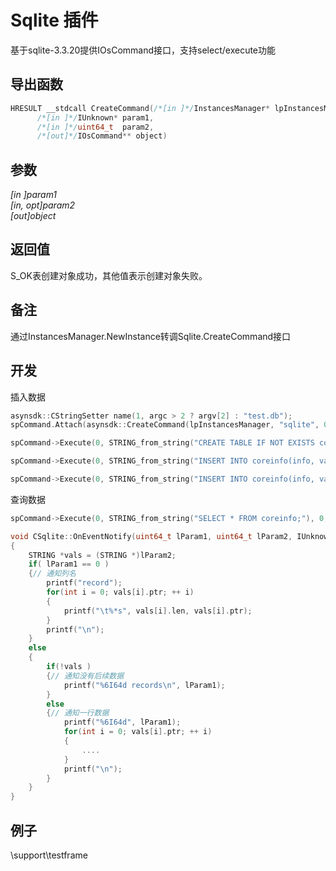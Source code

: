 # Sqlite 插件  

基于sqlite-3.3.20提供IOsCommand接口，支持select/execute功能  

## 导出函数  
```c++  
HRESULT __stdcall CreateCommand(/*[in ]*/InstancesManager* lpInstancesManager,  
      /*[in ]*/IUnknown* param1,  
      /*[in ]*/uint64_t  param2,  
      /*[out]*/IOsCommand** object)  
```  
## 参数
*[in ]param1*  
*[in, opt]param2*  
*[out]object*  

## 返回值
S_OK表创建对象成功，其他值表示创建对象失败。  

## 备注
通过InstancesManager.NewInstance转调Sqlite.CreateCommand接口  

## 开发  
插入数据  
```c++  
asynsdk::CStringSetter name(1, argc > 2 ? argv[2] : "test.db");
spCommand.Attach(asynsdk::CreateCommand(lpInstancesManager, "sqlite", 0, &name, 0));

spCommand->Execute(0, STRING_from_string("CREATE TABLE IF NOT EXISTS coreinfo(iseq INTEGER PRIMARY KEY AUTOINCREMENT, info TEXT, vals int);"), 0, 0, 0, 0);

spCommand->Execute(0, STRING_from_string("INSERT INTO coreinfo(info, vals) VALUES('show1', 1);"), 0, 0, 0, 0);

spCommand->Execute(0, STRING_from_string("INSERT INTO coreinfo(info, vals) VALUES('show2', 2);"), 0, 0, 0, 0);
```  

查询数据  
```c++  
spCommand->Execute(0, STRING_from_string("SELECT * FROM coreinfo;"), 0, 0, 0, GetAsynMessageEvents());
```  
```c++  
void CSqlite::OnEventNotify(uint64_t lParam1, uint64_t lParam2, IUnknown *object)
{
    STRING *vals = (STRING *)lParam2;
    if( lParam1 == 0 )
    {// 通知列名
        printf("record");
        for(int i = 0; vals[i].ptr; ++ i)
        {
            printf("\t%*s", vals[i].len, vals[i].ptr);
        }
        printf("\n");
    }
    else
    {
        if(!vals )
        {// 通知没有后续数据
            printf("%6I64d records\n", lParam1);
        }
        else
        {// 通知一行数据
            printf("%6I64d", lParam1);
            for(int i = 0; vals[i].ptr; ++ i)
            {
                ....
            }
            printf("\n");
        }
    }
}
```  

## 例子  
\support\testframe  